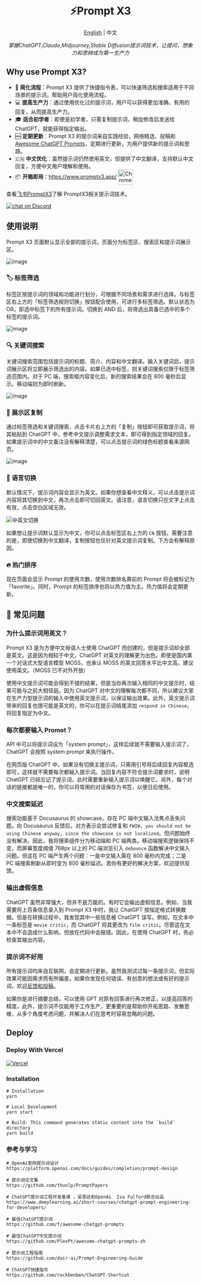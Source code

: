 <h1 align="center">
⚡️Prompt X3
</h1>
<p align="center">
    <a href="./README-en.md">English</a> | 中文
</p>
<p align="center">
    <em>掌握ChatGPT,Claude,Midjourney,Stable Diffusion提示词技术，让提问，想象力和思辨成为第一生产力</em>
</p>

## Why use Prompt X3?

- 🚀 **简化流程**：Prompt X3 提供了快捷指令表，可以快速筛选和搜索适用于不同场景的提示词，帮助用户简化使用流程。
- 💻 **提高生产力**：通过使用优化过的提示词，用户可以获得更加准确、有用的回复，从而提高生产力。
- 🎓 **适合初学者**：即使是初学者，只需复制提示词，稍加修改后发送给 ChatGPT，就能获得指定输出。
- 🆕 **定期更新**：Prompt X3 的提示词来自实践经验，网络精选、投稿和 [Awesome ChatGPT Prompts](https://github.com/f/awesome-chatgpt-prompts)，定期进行更新，为用户提供新的提示词和思路。
- 🇨🇳 **中文优化**：虽然提示词仍然使用英文，但提供了中文翻译，支持默认中文回复，方便中文用户理解和使用。
- 📦 **开箱即用**：<https://www.promptx3.app/> <a href="https://www.promptx3.app">
  <img src="https://user-images.githubusercontent.com/3750161/214147732-c75e96a4-48a4-4b64-b407-c2402e899a75.PNG" height="40" alt="Chrome" valign="middle">
  </a>

查看[飞书PromptX3](https://c9ki7hypo6.feishu.cn/docx/QzBedtBlmovn9Kx9xOtczex3nMe)了解 PromptX3相关提示词技术。

<a href="https://discord.gg/FSfwFjv8HH">
   <img src="https://img.shields.io/discord/1048780149899939881?color=%2385c8c8&label=Discord&logo=discord&style=for-the-badge" alt="chat on Discord">
</a>

## 使用说明

Prompt X3 页面默认显示全部的提示词，页面分为标签区、搜索区和提示词展示区。

![image](https://user-images.githubusercontent.com/28252913/222007639-20148284-8366-427f-9ee7-ad1be0edbd2e.png)

### 🏷︎ 标签筛选

标签区按提示词的领域和功能进行划分，可根据不同场景和需求进行选择。与标签区右上方的「标签筛选规则切换」按钮配合使用，可进行多标签筛选。默认状态为 OR，即选中标签下的所有提示词。切换到 AND 后，将筛选出具备已选中的多个标签的提示词。

![image](https://user-images.githubusercontent.com/28252913/222007524-c83bcbe9-302e-4c39-be87-0f7ff0bdb2e0.png)

### 🔍 关键词搜索

关键词搜索范围包括提示词的标题、简介、内容和中文翻译。输入关键词后，提示词展示区将立即展示筛选出的内容。如果已选中标签，则关键词搜索仅限于标签筛选范围内。对于 PC 端，搜索框内容变化后，新的搜索结果会在 800 毫秒后显示。移动端则为即时刷新。

![image](https://user-images.githubusercontent.com/28252913/222007492-e4e5428b-3988-4b10-bb48-cdb0b4de882d.png)

### 🔬 展示区复制

通过标签筛选和关键词搜索，点击卡片右上方的「复制」按钮即可获取提示词，将其粘贴到 ChatGPT 中，参考中文提示调整需求文本，即可得到指定领域的回复。如果提示词中的中文备注没有解释清楚，可以点击提示词的绿色标题查看来源网页。

![image](https://user-images.githubusercontent.com/28252913/222007471-e7bec93d-164a-42d2-a019-1b5655bf29fb.png)

### 💬 语言切换

默认情况下，提示词内容会显示为英文。如果你想查看中文释义，可以点击提示词内容将其切换到中文，再次点击即可切回英文。请注意，语言切换只在文字上点击有效，点击空白区域无效。

![中英文切换](http://img.newzone.top/chatgptshortcut_encn.gif)

如果想让提示词默认显示为中文，你可以点击标签区右上方的 `CN` 按钮。需要注意的是，即使切换到中文翻译，复制按钮也仅针对英文提示词复制。下方会有解释原因。

### 🔥 热门排序

现在页面会显示 Prompt 的使用次数，使用次数排名靠前的 Prompt 将会被标记为「favorite」。同时，Prompt 的标签排序也将以热力值为主。热力值将会定期更新。

## 🤔 常见问题

### 为什么提示词用英文？

Prompt X3 是为方便中文母语人士使用 ChatGPT 而创建的，但是提示词却全部是英文。这是因为相较于中文，ChatGPT 对英文的理解更为出色。即使是国内第一个对话式大型语言模型 MOSS，也承认 MOSS 的英文回答水平比中文高，建议使用英文。（MOSS 已不对外开放）

使用中文提示词可能会得到不错的结果，但是当你再次输入相同的中文提示时，结果可能与之前大相径庭。因为 ChatGPT 对中文的理解每次都不同，所以建议大家在生产力型提示词的输入中使用英文提示词，以保证输出效果。此外，英文提示词带来的回复也很可能是英文的，你可以在提示词结尾添加 `respond in Chinese`，将回复指定为中文。

### 每次都要输入 Promot？

API 中可以将提示词设为「system prompt」，这样后续就不需要输入提示词了，ChatGPT 会按照 system prompt 来执行操作。

在网页版 ChatGPT 中，如果没有切换主提示词，只需用引号将后续回复内容框选即可，这样就不需要每次都输入提示词。当回复内容不符合提示词要求时，说明 ChatGPT 已经忘记了提示词，此时需要重新输入提示词以唤醒它。另外，每个对话的链接都是唯一的，你可以将常用的对话保存为书签，以便日后使用。

### 中文搜索延迟

搜索功能基于 Docusaurus 的 showcase，存在 PC 端中文输入法焦点丢失问题。向 Docusaurus 反馈后，对方表示会尝试修复和 `FWIW, you should not be using Chinese anyway, since the showcase is not localized`。但问题始终没有解决。因此，我将搜索组件分为移动端和 PC 端两类。移动端搜索逻辑保持不变，而屏幕宽度阈值 768px 以上的 PC 端浏览引入 `debounce` 函数解决中文输入问题。但这在 PC 端产生两个问题：一是中文输入需在 800 毫秒内完成；二是 PC 端搜索刷新从即时变为 800 毫秒延迟。若你有更好的解决方案，欢迎提供反馈。

### 输出虚假信息

ChatGPT 虽然非常强大，但并不是万能的。有时它会输出虚假信息。例如，当我需要将上百条信息录入到 Prompt X3 中时，我让 ChatGPT 按指定格式转换数据。但是在转换过程中，我发现其中一些信息被 ChatGPT 误写。例如，在文本中一条标签是 `movie critic`，而 ChatGPT 将其更改为 `film critic`。尽管这在文本中不会造成什么影响，但放在代码中会报错。因此，在使用 ChatGPT 时，务必检查其输出内容。

### 提示词不好用

所有提示词均来自互联网，会定期进行更新。虽然我测试过每一条提示词，但实际效果可能因需求而有所偏差。如果你发现任何错误、有创意的想法或有好的提示词，欢迎[反馈和投稿](https://c9ki7hypo6.feishu.cn/docx/D0JFdbjoUoMthCxd311c0v4Snng)。

如果你是进行摘要总结，可以使用 GPT 对原有回答进行再次修正，以提高回答的精度。此外，提示词不仅能用于工作生产，更重要的是帮助你开拓思路、发散思维，从多个角度考虑问题，并解决人们在思考时容易忽略的问题。

## Deploy

### Deploy With Vercel

[![Vercel](https://vercel.com/button)](https://vercel.com/new/clone?repository-url=https://github.com/fenwii/PromptX3.git)

### Installation

```shell
# Installation
yarn

# Local Development
yarn start

# Build: This command generates static content into the `build` directory
yarn build
```

### 参考与学习

```shell
# OpenAi官网提示词设计
https://platform.openai.com/docs/guides/completion/prompt-design

# 提示词论文集
https://github.com/thunlp/PromptPapers

# ChatGPT提示词工程开发者课 ，吴恩达和OpenAi  Isa Fulford联合出品
https://www.deeplearning.ai/short-courses/chatgpt-prompt-engineering-for-developers/

# 最佳ChatGPT提示词
https://github.com/f/awesome-chatgpt-prompts

# 最佳ChatGPT中文提示词
https://github.com/PlexPt/awesome-chatgpt-prompts-zh

# 提示词工程指南
https://github.com/dair-ai/Prompt-Engineering-Guide

# ChatGPT快捷指令
https://github.com/rockbenben/ChatGPT-Shortcut
```